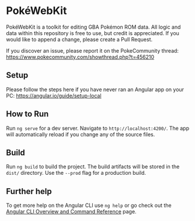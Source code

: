 # PokéWebKit

PokéWebKit is a toolkit for editing GBA Pokémon ROM data. All logic and data within this repository is free to use, but credit is appreciated. If you would like to append a change, please create a Pull Request.

If you discover an issue, please report it on the PokeCommunity thread: https://www.pokecommunity.com/showthread.php?t=456210

## Setup

Please follow the steps here if you have never ran an Angular app on your PC: https://angular.io/guide/setup-local

## How to Run

Run `ng serve` for a dev server. Navigate to `http://localhost:4200/`. The app will automatically reload if you change any of the source files.

## Build

Run `ng build` to build the project. The build artifacts will be stored in the `dist/` directory. Use the `--prod` flag for a production build.

## Further help

To get more help on the Angular CLI use `ng help` or go check out the [Angular CLI Overview and Command Reference](https://angular.io/cli) page.
